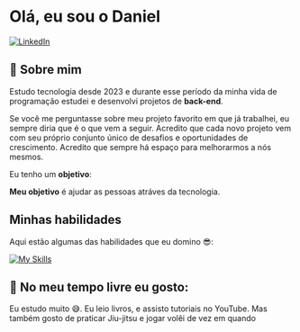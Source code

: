 # Olá, eu sou o Daniel

[![LinkedIn][linkedin-shield]][linkedin-url]

## 👦 **Sobre mim**

Estudo tecnologia desde 2023 e durante esse período da minha vida de programação estudei e desenvolvi projetos de **back-end**.

Se você me perguntasse sobre meu projeto favorito em que já trabalhei, eu sempre diria que é o que vem a seguir. Acredito que cada novo projeto vem com seu próprio conjunto único de desafios e oportunidades de crescimento. Acredito que sempre há espaço para melhorarmos a nós mesmos.

Eu tenho um **objetivo**:

**Meu objetivo** é ajudar as pessoas atráves da tecnologia.

## **Minhas habilidades**

Aqui estão algumas das habilidades que eu domino 😎:

[![My Skills](https://skillicons.dev/icons?i=cs,dotnet,azure,mysql)](https://skillicons.dev)

## 🍿 No meu tempo livre eu gosto:

Eu estudo muito 😅. Eu leio livros, e assisto tutoriais no YouTube. Mas também gosto de praticar Jiu-jitsu e jogar volêi de vez em quando
<!--- Shields -->
[linkedin-shield]: https://img.shields.io/badge/LinkedIn-074F97?&style=for-the-badge&logo=LinkedIn&logoColor=white

[instagram-shield]: https://img.shields.io/badge/Instagram-A5112D?&style=for-the-badge&logo=Instagram&logoColor=white

[buy-me-book-shield]: https://img.shields.io/badge/-buy_me_a_book-gray?logo=buy-me-a-coffee&style=for-the-badge&logoColor=white

[udemy-shield]: https://img.shields.io/badge/udemy-b42fe9?logo=udemy&style=for-the-badge&logoColor=white

<!--- Urls ---->
[linkedin-url]: https://www.linkedin.com/in/danichagasdev/
